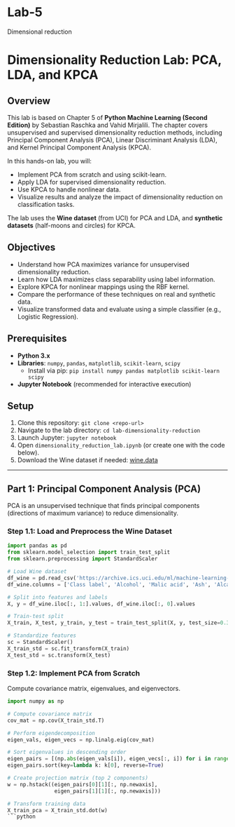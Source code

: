# Lab-5
Dimensional reduction 
# Dimensionality Reduction Lab: PCA, LDA, and KPCA

## Overview

This lab is based on Chapter 5 of **Python Machine Learning (Second Edition)** by Sebastian Raschka and Vahid Mirjalili. The chapter covers unsupervised and supervised dimensionality reduction methods, including Principal Component Analysis (PCA), Linear Discriminant Analysis (LDA), and Kernel Principal Component Analysis (KPCA).

In this hands-on lab, you will:
*   Implement PCA from scratch and using scikit-learn.
*   Apply LDA for supervised dimensionality reduction.
*   Use KPCA to handle nonlinear data.
*   Visualize results and analyze the impact of dimensionality reduction on classification tasks.

The lab uses the **Wine dataset** (from UCI) for PCA and LDA, and **synthetic datasets** (half-moons and circles) for KPCA.

## Objectives

*   Understand how PCA maximizes variance for unsupervised dimensionality reduction.
*   Learn how LDA maximizes class separability using label information.
*   Explore KPCA for nonlinear mappings using the RBF kernel.
*   Compare the performance of these techniques on real and synthetic data.
*   Visualize transformed data and evaluate using a simple classifier (e.g., Logistic Regression).

## Prerequisites

*   **Python 3.x**
*   **Libraries**: `numpy`, `pandas`, `matplotlib`, `scikit-learn`, `scipy`
    *   Install via pip: `pip install numpy pandas matplotlib scikit-learn scipy`
*   **Jupyter Notebook** (recommended for interactive execution)

## Setup

1.  Clone this repository: `git clone <repo-url>`
2.  Navigate to the lab directory: `cd lab-dimensionality-reduction`
3.  Launch Jupyter: `jupyter notebook`
4.  Open `dimensionality_reduction_lab.ipynb` (or create one with the code below).
5.  Download the Wine dataset if needed: [wine.data](https://archive.ics.uci.edu/ml/machine-learning-databases/wine/wine.data)

---

## Part 1: Principal Component Analysis (PCA)

PCA is an unsupervised technique that finds principal components (directions of maximum variance) to reduce dimensionality.

### Step 1.1: Load and Preprocess the Wine Dataset

```python
import pandas as pd
from sklearn.model_selection import train_test_split
from sklearn.preprocessing import StandardScaler

# Load Wine dataset
df_wine = pd.read_csv('https://archive.ics.uci.edu/ml/machine-learning-databases/wine/wine.data', header=None)
df_wine.columns = ['Class label', 'Alcohol', 'Malic acid', 'Ash', 'Alcalinity of ash', 'Magnesium', 'Total phenols', 'Flavanoids', 'Nonflavanoid phenols', 'Proanthocyanins', 'Color intensity', 'Hue', 'OD280/OD315 of diluted wines', 'Proline']

# Split into features and labels
X, y = df_wine.iloc[:, 1:].values, df_wine.iloc[:, 0].values

# Train-test split
X_train, X_test, y_train, y_test = train_test_split(X, y, test_size=0.3, stratify=y, random_state=0)

# Standardize features
sc = StandardScaler()
X_train_std = sc.fit_transform(X_train)
X_test_std = sc.transform(X_test)

```
### Step 1.2: Implement PCA from Scratch
Compute covariance matrix, eigenvalues, and eigenvectors.

```python
import numpy as np

# Compute covariance matrix
cov_mat = np.cov(X_train_std.T)

# Perform eigendecomposition
eigen_vals, eigen_vecs = np.linalg.eig(cov_mat)

# Sort eigenvalues in descending order
eigen_pairs = [(np.abs(eigen_vals[i]), eigen_vecs[:, i]) for i in range(len(eigen_vals))]
eigen_pairs.sort(key=lambda k: k[0], reverse=True)

# Create projection matrix (top 2 components)
w = np.hstack((eigen_pairs[0][1][:, np.newaxis],
               eigen_pairs[1][1][:, np.newaxis]))

# Transform training data
X_train_pca = X_train_std.dot(w)
```python

